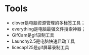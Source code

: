 # Tools

+ clover是电脑资源管理的多标签工具；
+ everything是电脑最强文件搜索神器；
+ GifCam是gif录制工具
+ Launchy2.5是电脑快速启动工具
+ licecap125是gif屏幕录制工具


